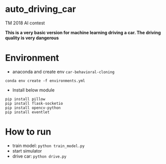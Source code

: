 # auto_driving_car
TM 2018 AI contest

**This is a very basic version for machine learning driving a car. The driving quality is very dangerous**


# Environment

* anaconda and create env `car-behavioral-cloning`

```
conda env create -f environments.yml 
```

* Install below module

```
pip install pillow
pip install flask-socketio
pip install opencv-python
pip install eventlet
```


# How to run

* train model: `python train_model.py`
* start simulator 
* drive car: `python drive.py`


